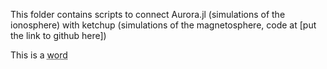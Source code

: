 This folder contains scripts to connect Aurora.jl (simulations of the ionosphere) with ketchup (simulations of the magnetosphere, code at [put the link to github here])

This is a <abbr title="Definition of word that pops up in a box upon hovering">word